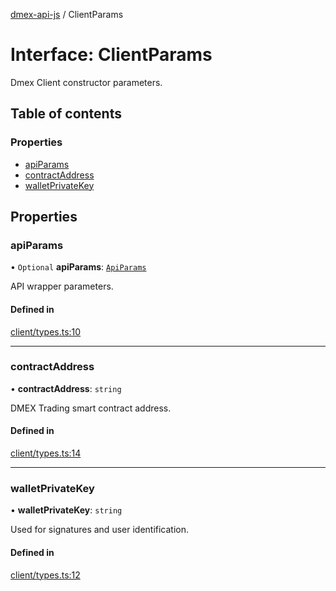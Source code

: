 [dmex-api-js](../README.md) / ClientParams

# Interface: ClientParams

Dmex Client constructor parameters.

## Table of contents

### Properties

- [apiParams](ClientParams.md#apiparams)
- [contractAddress](ClientParams.md#contractaddress)
- [walletPrivateKey](ClientParams.md#walletprivatekey)

## Properties

### apiParams

• `Optional` **apiParams**: [`ApiParams`](ApiParams.md)

API wrapper parameters.

#### Defined in

[client/types.ts:10](https://github.com/dmex-app/node-api-js/blob/2403db6/src/client/types.ts#L10)

___

### contractAddress

• **contractAddress**: `string`

DMEX Trading smart contract address.

#### Defined in

[client/types.ts:14](https://github.com/dmex-app/node-api-js/blob/2403db6/src/client/types.ts#L14)

___

### walletPrivateKey

• **walletPrivateKey**: `string`

Used for signatures and user identification.

#### Defined in

[client/types.ts:12](https://github.com/dmex-app/node-api-js/blob/2403db6/src/client/types.ts#L12)

